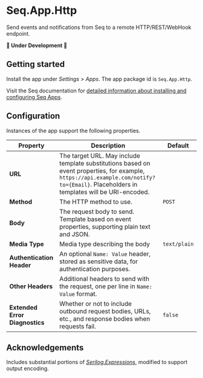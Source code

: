 # Seq.App.Http

Send events and notifications from Seq to a remote HTTP/REST/WebHook endpoint.

**:construction: Under Development :construction:**

## Getting started

Install the app under _Settings > Apps_. The app package id is `Seq.App.Http`.

Visit the Seq documentation for [detailed information about installing and configuring Seq Apps](https://docs.datalust.co/docs/installing-seq-apps).

## Configuration

Instances of the app support the following properties.

| Property | Description | Default |
| --- | --- | --- |
| **URL** | The target URL. May include template substitutions based on event properties, for example, `https://api.example.com/notify?to={Email}`. Placeholders in templates will be URI-encoded. | |
| **Method** | The HTTP method to use. | `POST` |
| **Body** | The request body to send. Template based on event properties, supporting plain text and JSON. | |
| **Media Type** | Media type describing the body | `text/plain` |
| **Authentication Header** | An optional `Name: Value` header, stored as sensitive data, for authentication purposes. | |
| **Other Headers** | Additional headers to send with the request, one per line in `Name: Value` format. | |
| **Extended Error Diagnostics** | Whether or not to include outbound request bodies, URLs, etc., and response bodies when requests fail. | `false` |

## Acknowledgements

Includes substantial portions of [_Serilog.Expressions_](https://github.com/serilog/serilog-expressions), modified to support output encoding.
